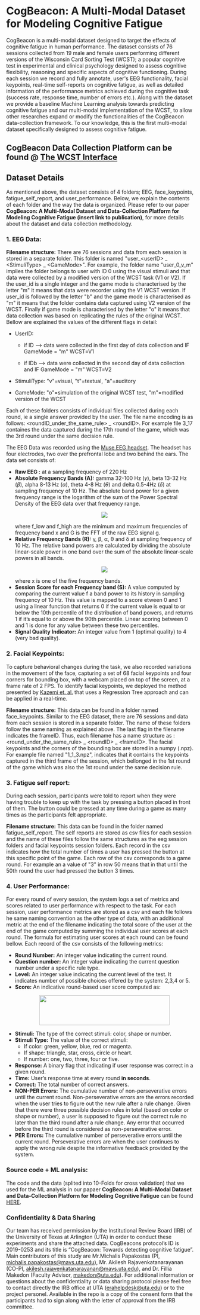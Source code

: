 # CogBeacon: A Multi-Modal Dataset for Modeling Cognitive Fatigue
CogBeacon is a multi-modal dataset designed to target the effects of cognitive fatigue in human performance. The dataset consists of 76 sessions collected from 19 male and female users performing different versions of the Wisconsin Card Sorting Test (WCST); a popular cognitive test in experimental and clinical psychology designed to assess cognitive flexibility, reasoning and specific aspects of cognitive functioning. During each session we record and fully annotate, user's EEG functionality, facial keypoints, real-time self-reports on cognitive fatigue, as well as detailed information of the performance metrics achieved during the cognitive task (success rate, response time, number of errors etc.). Along with the dataset we provide a baseline Machine Learning analysis towards predicting cognitive fatigue and our multi-modal implementation of the WCST, to allow other researches expand or modify the functionalities of the CogBeacon data-collection framework. To our knowledge, this is the first multi-modal dataset specifically designed to assess cognitive fatigue.



## CogBeacon Data Collection Platform can be found @ [The WCST Interface](https://github.com/MikeMpapa/CogBeacon-WCST_interface/)

## Dataset Details
As mentioned above, the dataset consists of 4 folders; EEG, face_keypoints, fatigue_self_report, and user_performance. Below, we explain the contents of each folder and the way the data is organized.
Please refer to our paper **CogBeacon: A Multi-Modal Dataset and Data-Collection Platform for Modeling Cognitive Fatigue (insert link to publication)**, for more details about the dataset and data collection methodology.
### 1. EEG Data:
**Filename structure:** There are 76 sessions and data from each session is stored in a separate folder. This folder is named "user_\<userID\> _ \<StimuliType\> _ \<GameMode\>". For example, the folder name "user_0_v_m" implies the folder belongs to user with ID 0 using the visual stimuli and that data were collected by a modified version of the WCST task (V1 or V2). If the user_id is a single integer and the game mode is characterised by the letter "m" it means that data were recorder using the V1 WCST version. If user_id is followed by the letter "b" and the game mode is characterised as "m" it means that the folder contains data captured using V2 version of the WCST. Finally if game mode is characterised by the letter "o" it means that data collection was based on replicating the rules of the original WCST. Bellow are explained the values of the different flags in detail:

- UserID: 

  * if ID --> data were collected in the first day of data collection and IF GameMode = "m" WCST=V1

  * if IDb --> data were collected in the second day of data collection and IF GameMode = "m" WCST=V2

- StimuliType: "v"=visual, "t"=textual, "a"=auditory

- GameMode: "o"=simulation of the original WCST test, "m"=modified version of the WCST

Each of these folders consists of individual files collected during each round, ie a single answer provided by the user. The file name encoding is as follows: \<roundID_under_the_same_rule\> _ \<roundID\>. For example file 3_17 containes the data captured during the 17th round of the game, which was the 3rd round under the same decision rule.

The EEG Data was recorded using the [Muse EEG headset](https://choosemuse.com/). The headset has four electrodes, two over the prefrontal lobe and two behind the ears. The data set consists of:
* **Raw EEG :** at a sampling frequency of 220 Hz
* **Absolute Frequency Bands (A):** gamma 32-100 Hz (*&gamma;*), beta 13-32 Hz (*&beta;*), alpha 8-13 Hz (*&alpha;*), theta 4-8 Hz (*&theta;*) and delta 0.5-4Hz (*&delta;*) at sampling frequency of 10 Hz. The absolute band power for a given frequency range is the logarithm of the sum of the Power Spectral Density of the EEG data over that frequency range.
  <p align="center"><img src="https://github.com/MikeMpapa/CogBeacon-MultiModal_Dataset_for_Cognitive_Fatigue/blob/master/Absolute%20Frequency%20Band.png"></p>
  where f_low and f_high are the minimum and maximum frequencies of frequency band x and G is the FFT of the raw EEG signal g.
* **Relative Frequency Bands (R):** &gamma;, &beta;, &alpha;, &theta; and &delta; at sampling frequency of 10 Hz. The relative band powers are calculated by dividing the absolute linear-scale power in one band over the sum of the absolute linear-scale powers in all bands. 
  <p align="center"><img src="https://github.com/MikeMpapa/CogBeacon-MultiModal_Dataset_for_Cognitive_Fatigue/blob/master/Relative%20Frequency%20Band.png"></p>
  where x is one of the five frequency bands.
* **Session Score for each Frequency band (S):** A value computed by comparing the current value f a band power to its history in sampling frequency of 10 Hz. This value is mapped to a score etween 0 and 1 using a linear function that returns 0 if the current value is equal to or below the 10th percentile of the distribution of band powers, and returns 1 if it’s equal to or above the 90th percentile. Linear scoring between 0 and 1 is done for any value between these two percentiles.
* **Signal Quality Indicator:** An integer value from 1 (optimal quality) to 4 (very bad quality).

### 2. Facial Keypoints:
To capture behavioral changes during the task, we also recorded variations in the movement of the face, capturing a set of 68 facial keypoints and four corners for bounding box, with a webcam placed on top of the screen, at a frame rate of 2 FPS. To identify facial keypoints, we deployed the method presented by [Kazemi et. al.](http://openaccess.thecvf.com/content_cvpr_2014/papers/Kazemi_One_Millisecond_Face_2014_CVPR_paper.pdf) that uses a Regression Tree approach and can be applied in a real-time. 

**Filename structure:** This data can be found in a folder named face_keypoints. Similar to the EEG dataset, there are 76 sessions and data from each session is stored in a separate folder. The name of these folders follow the same naming as explained above. The last flag in the filename indicates the frameID. Thus, each filename has a name structure as : \<round_under_the_same_rule\> _ \<roundID\> _ \<frameID\>. The facial keypoints and the corners of the bounding box are stored in a numpy (.npz). For example file named "1_1_3.npz", indicates that it contains the keypoints captured in the third frame of the session, which bellonged in the 1st round of the game which was also the 1st round under the same decision rule.

### 3. Fatigue self report:
During each session, participants were told to report when they were having trouble to keep up with the task by pressing a button placed in front of them. The button could be pressed at any time during a game as many times as the participants felt appropriate.

**Filename structure:** This data can be found in the folder named fatigue_self_report. The self reports are stored as csv files for each session and the name of these files follow the same structures as the eeg session folders and facial keypoints session folders. Each record in the csv indicates how the total number of times a user has pressed the button at this specific point of the game. Each row of the csv corresponds to a game round. For example an a value of "3" in row 50 means that in that until the 50th round the user had pressed the button 3 times.

### 4. User Performance:
For every round of every session, the system logs a set of metrics and scores related to user performance with respect to the task. For each session, user performance metrics are stored as a csv and each file follows he same naming convention as the other type of data, with an additional metric at the end of the filename indicating the total score of the user at the end of the game computed by summing the individual user scores at each round. The formula for estimating user scores at each round can be found bellow. Each record of the csv consists of the following metrics:
* **Round Number:** An integer value indicating the current round.
* **Question number:** An integer value indicating the current question number under a specific rule type.
* **Level:** An integer value indicating the current level of the test. It indicates number of possible choices offered by the system: 2,3,4 or 5.
* **Score:** An indicative round-based user score computed as:
  <p align="center"><img src="https://github.com/MikeMpapa/CogBeacon-MultiModal_Dataset_for_Cognitive_Fatigue/blob/master/Round%20Based%20Score.png" width="350" height=80></p>
* **Stimuli:** The type of the correct stimuli: color, shape or number.
* **Stimuli Type:** The value of the correct stimuli:
  * If color: green, yellow, blue, red or magenta.
  * If shape: triangle, star, cross, circle or heart.
  * If number: one, two, three, four or five.
* **Response:** A binary flag that indicating if user response was correct in a given round.
* **Time:** User’s response time at every round **in seconds**.
* **Correct:** The total number of correct answers.
* **NON-PER Errors:** The cumulative number of non-perseverative errors until the current round. Non-perseverative errors are the errors recorded when the user tries to figure out the new rule after a rule change. Given that there were three possible decision rules in total (based on color or shape or number), a user is supposed to figure out the correct rule no later than the third round after a rule change. Any error that occurred before the third round is considered as non-perseverative error.
* **PER Errors:** The cumulative number of perseverative errors until the current round. Perseverative errors are when the user continues to apply the wrong rule despite the informative feedback provided by the system.
### Source code + ML analysis:
The code and the data (splited into 10-Folds for cross validation) that we used for the ML analysis in our papaer **CogBeacon: A Multi-Modal Dataset and Data-Collection Platform for Modeling Cognitive Fatigue** can be found [HERE](https://www.dropbox.com/sh/1i49we8usl3bma0/AAC5O2peccM7tzMMiqjVRnZza?dl=0).


### Confidentiality & Data Sharing

Our team has received permission by the Institutional Review Board (IRB) of the University of Texas at Arlington (UTA) in order to conduct these experiments and share the attached data. CogBeacons protocol’s ID is 2019-0253 and its title is “CogBeacon: Towards detecting cognitive fatigue”. Main contributors of this study are  Mr.Michalis Papakostas (PI, michalis.papakostas@mavs.uta.edu), Mr. Akilesh Rajavenkatanarayanan (CO-PI, akilesh.rajavenkatanarayanan@mavs.uta.edu), and  Dr. Fillia Makedon (Faculty Advisor,  makedon@uta.edu).  For additional information or questions about the confidentiality or data sharing protocol please feel free to contact directly the IRB office at UTA (erahelpdesk@uta.edu) or to the project personel. Available in the repo is a copy of the consent form that the participants had to sign along with the letter of approval from the IRB committee.



